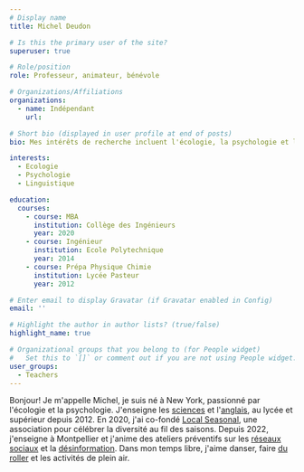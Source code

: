 ```yaml
---
# Display name
title: Michel Deudon

# Is this the primary user of the site?
superuser: true

# Role/position
role: Professeur, animateur, bénévole

# Organizations/Affiliations
organizations:
  - name: Indépendant
    url: 

# Short bio (displayed in user profile at end of posts)
bio: Mes intérêts de recherche incluent l'écologie, la psychologie et l'apprentissage des langues.

interests:
  - Ecologie
  - Psychologie
  - Linguistique

education:
  courses:
    - course: MBA
      institution: Collège des Ingénieurs
      year: 2020
    - course: Ingénieur
      institution: Ecole Polytechnique
      year: 2014
    - course: Prépa Physique Chimie
      institution: Lycée Pasteur
      year: 2012

# Enter email to display Gravatar (if Gravatar enabled in Config)
email: ''

# Highlight the author in author lists? (true/false)
highlight_name: true

# Organizational groups that you belong to (for People widget)
#   Set this to `[]` or comment out if you are not using People widget.
user_groups:
  - Teachers
---
```


Bonjour! Je m'appelle Michel, je suis né à New York, passionné par l'écologie et la psychologie. J'enseigne les [sciences](https://www.mtpcours.fr/c/physique-chimie/) et l'[anglais](https://www.mtpcours.fr/c/english/), au lycée et supérieur depuis 2012. En 2020, j'ai co-fondé [Local Seasonal](https://www.mtpcours.fr/c/local-seasonal/), une association pour célébrer la diversité au fil des saisons. Depuis 2022, j'enseigne à Montpellier et j'anime des ateliers préventifs sur les [réseaux sociaux](https://www.mtpcours.fr/c/reseaux/) et la [désinformation](https://www.mtpcours.fr/c/desinformation/). Dans mon temps libre, j'aime danser, faire [du roller](https://www.mtpcours.fr/p/roller-dance-montpellier/) et les activités de plein air.